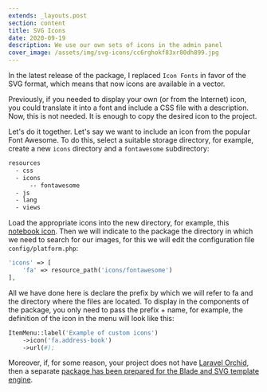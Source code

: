 ```yaml
---
extends: _layouts.post
section: content
title: SVG Icons
date: 2020-09-19
description: We use our own sets of icons in the admin panel
cover_image: /assets/img/svg-icons/cc6rghokf83xr80dh899.jpg
---
```



In the latest release of the package, I replaced `Icon Fonts` in favor of the SVG format, which means that now icons are available in a vector.

Previously, if you needed to display your own (or from the Internet) icon, you could translate it into a font and include a CSS file with a description. Now, this is not needed. It is enough to copy the desired icon to the project.

Let's do it together. Let's say we want to include an icon from the popular Font Awesome. To do this, select a suitable storage directory, for example, create a new `icons` directory and a `fontawesome` subdirectory:

```bash
resources
  - css 
  - icons
      -- fontawesome 
  - js
  - lang
  - views
```

Load the appropriate icons into the new directory, for example, this [notebook icon](https://github.com/FortAwesome/Font-Awesome/blob/ce084cb3463f15fd6b001eb70622d00a0e43c56c/svgs/solid/address-book.svg). Then we will indicate to the package the directory in which we need to search for our images, for this we will edit the configuration file `config/platform.php`:


```php
'icons' => [
    'fa' => resource_path('icons/fontawesome')
],
```

All we have done here is declare the prefix by which we will refer to fa and the directory where the files are located.
To display in the components of the package, you only need to pass the prefix + name, for example, the definition of the icon in the menu will look like this:

```php
ItemMenu::label('Example of custom icons')
    ->icon('fa.address-book')
    ->url(#);
```

Moreover, if, for some reason, your project does not have [Laravel Orchid](http://orchid.software/), then a separate [package has been prepared for the Blade and SVG template engine](https://github.com/orchidsoftware/blade-icons).
